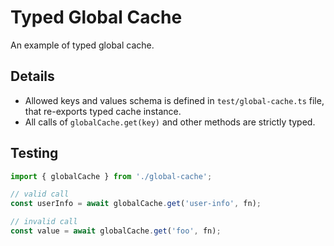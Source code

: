 # Typed Global Cache

An example of typed global cache.

## Details
- Allowed keys and values schema is defined in `test/global-cache.ts` file, that re-exports typed cache instance.
- All calls of `globalCache.get(key)` and other methods are strictly typed. 

## Testing
```ts
import { globalCache } from './global-cache';

// valid call
const userInfo = await globalCache.get('user-info', fn);

// invalid call
const value = await globalCache.get('foo', fn);
```
